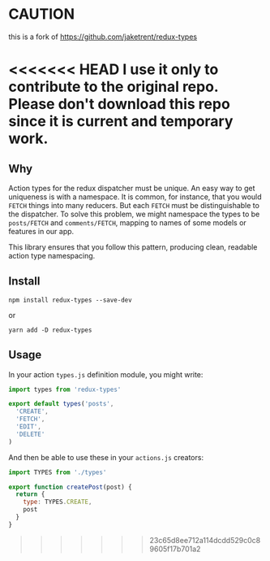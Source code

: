 # CAUTION

this is a fork of https://github.com/jaketrent/redux-types

<<<<<<< HEAD
I use it only to contribute to the original repo.
Please don't download this repo since it is current and temporary work.
=======
## Why

Action types for the redux dispatcher must be unique.  An easy way to get uniqueness is with a namespace.  It is common, for instance, that you would `FETCH` things into many reducers.  But each `FETCH` must be distinguishable to the dispatcher.  To solve this problem, we might namespace the types to be `posts/FETCH` and `comments/FETCH`, mapping to names of some models or features in our app.

This library ensures that you follow this pattern, producing clean, readable action type namespacing.

## Install

```
npm install redux-types --save-dev
```
or
```
yarn add -D redux-types
```

## Usage

In your action `types.js` definition module, you might write:

```js
import types from 'redux-types'

export default types('posts',
  'CREATE',
  'FETCH',
  'EDIT',
  'DELETE'
)
```

And then be able to use these in your `actions.js` creators:

```js
import TYPES from './types'

export function createPost(post) {
  return {
    type: TYPES.CREATE,
    post
  }
}
```
>>>>>>> 23c65d8ee712a114dcdd529c0c89605f17b701a2
